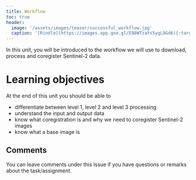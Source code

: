 ```yaml
---
title: Workflow
toc: true
header:
  image: '/assets/images/teaser/successful_workflow.jpg'
  caption: '[Rindle](https://images.app.goo.gl/E98WTzaYs5ygL9Gd6){:target="_blank"}'
---
```



In this unit, you will be introduced to the workflow we will use to download, process and coregister Sentinel-2 data. 

# Learning objectives
At the end of this unit you should be able to 

* differentiate between level 1, level 2 and level 3 processing
* understand the input and output data
* know what coregistration is and why we need to coregister Sentinel-2 images
* know what a base image is

## Comments

You can leave comments under this Issue if you have questions or remarks about the task/assignment. 

<script src="https://utteranc.es/client.js"
        repo="GeoMOER/FORCE"
        issue-term="moer-mpg-FORCE-00-Basic_Installation"
        theme="github-light"
        crossorigin="anonymous"
        async>
</script>
